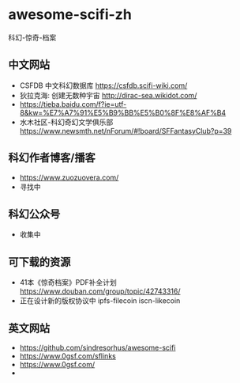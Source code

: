 # awesome-scifi-zh
科幻-惊奇-档案

## 中文网站
- CSFDB 中文科幻数据库 https://csfdb.scifi-wiki.com/ 
- 狄拉克海: 创建无数种宇宙  http://dirac-sea.wikidot.com/
- https://tieba.baidu.com/f?ie=utf-8&kw=%E7%A7%91%E5%B9%BB%E5%B0%8F%E8%AF%B4
- 水木社区-科幻奇幻文学俱乐部 https://www.newsmth.net/nForum/#!board/SFFantasyClub?p=39

## 科幻作者博客/播客
- https://www.zuozuovera.com/
- 寻找中

## 科幻公众号
- 收集中

## 可下载的资源
- 41本《惊奇档案》PDF补全计划 https://www.douban.com/group/topic/42743316/
- 正在设计新的版权协议中 ipfs-filecoin iscn-likecoin

## 英文网站
- https://github.com/sindresorhus/awesome-scifi
- https://www.0gsf.com/sflinks  
- https://www.0gsf.com/
- 
